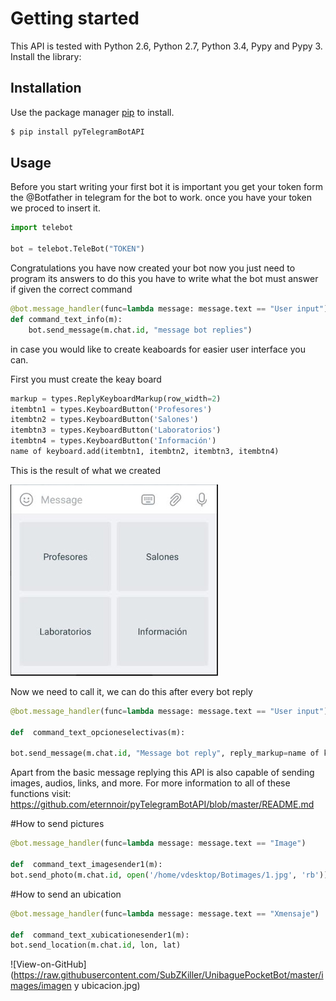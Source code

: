 # Getting started

This API is tested with Python 2.6, Python 2.7, Python 3.4, Pypy and Pypy 3. Install the library:

## Installation

Use the package manager [pip](https://pip.pypa.io/en/stable/) to install.

```bash
$ pip install pyTelegramBotAPI
```

## Usage

Before you start writing your first bot it is important you get your token form the @Botfather in telegram for the bot to work.
once you have your token we proced to insert it.

```python
import telebot

bot = telebot.TeleBot("TOKEN")
```
Congratulations you have now created your bot now you just need to program its answers to do this you have to write what the bot must answer if given the correct command

```python
@bot.message_handler(func=lambda message: message.text == "User input")
def command_text_info(m):
    bot.send_message(m.chat.id, "message bot replies")
```
in case you would like to create keaboards for easier user interface you can.

First you must create the keay board

```python
markup = types.ReplyKeyboardMarkup(row_width=2)
itembtn1 = types.KeyboardButton('Profesores')
itembtn2 = types.KeyboardButton('Salones')
itembtn3 = types.KeyboardButton('Laboratorios')
itembtn4 = types.KeyboardButton('Información')
name of keyboard.add(itembtn1, itembtn2, itembtn3, itembtn4)
```
This is the result of what we created

![View-on-GitHub](https://raw.githubusercontent.com/SubZKiller/UnibaguePocketBot/master/images/teclado.jpg)



Now we need to call it, we can do this after every bot reply
```python
@bot.message_handler(func=lambda message: message.text == "User input")

def  command_text_opcioneselectivas(m):

bot.send_message(m.chat.id, "Message bot reply", reply_markup=name of keayboard)
```

Apart from the basic message replying this API is also capable of  sending images, audios, links, and more. 
For more information to all of these functions visit: https://github.com/eternnoir/pyTelegramBotAPI/blob/master/README.md

#How to send pictures
```python
@bot.message_handler(func=lambda message: message.text == "Image")

def  command_text_imagesender1(m):
bot.send_photo(m.chat.id, open('/home/vdesktop/Botimages/1.jpg', 'rb'))
```
#How to send an ubication
```python
@bot.message_handler(func=lambda message: message.text == "Xmensaje")

def  command_text_xubicationesender1(m):
bot.send_location(m.chat.id, lon, lat)
```
![View-on-GitHub](https://raw.githubusercontent.com/SubZKiller/UnibaguePocketBot/master/images/imagen y ubicacion.jpg)
